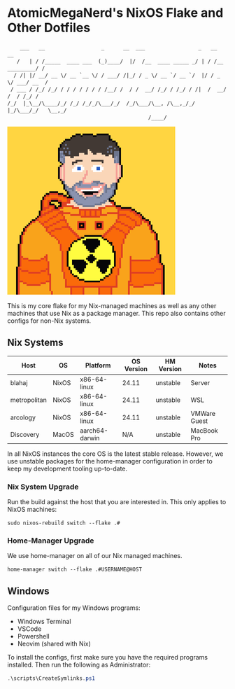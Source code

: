 # AtomicMegaNerd's NixOS Flake and Other Dotfiles

```text
    ___   __                  _      __  ___                 _   __              __
   /   | / /_____  ____ ___  (_)____/  |/  /__  ____ _____ _/ | / /__  _________/ /
  / /| |/ __/ __ \/ __ `__ \/ / ___/ /|_/ / _ \/ __ `/ __ `/  |/ / _ \/ ___/ __  /
 / ___ / /_/ /_/ / / / / / / / /__/ /  / /  __/ /_/ / /_/ / /|  /  __/ /  / /_/ /
/_/  |_\__/\____/_/ /_/ /_/_/\___/_/  /_/\___/\__, /\__,_/_/ |_/\___/_/   \__,_/
                                             /____/
```

![AtomicMegaNerd](https://github.com/AtomicMegaNerd/AtomicMegaNerd/blob/main/img/RCD-AtomicMegaNerd-Beard-400.png)

This is my core flake for my Nix-managed machines as well as any other machines that
use Nix as a package manager. This repo also contains other configs for non-Nix systems.

## Nix Systems

| Host          | OS    | Platform       | OS Version | HM Version   | Notes        |
| ------------- | ----- | -------------- | ---------- | ------------ | ------------ |
| blahaj        | NixOS | x86-64-linux   | 24.11      | unstable     | Server       |
| metropolitan  | NixOS | x86-64-linux   | 24.11      | unstable     | WSL          |
| arcology      | NixOS | x86-64-linux   | 24.11      | unstable     | VMWare Guest |
| Discovery     | MacOS | aarch64-darwin | N/A        | unstable     | MacBook Pro  |

In all NixOS instances the core OS is the latest stable release. However, we use unstable packages
for the home-manager configuration in order to keep my development tooling up-to-date.

### Nix System Upgrade

Run the build against the host that you are interested in. This only applies to NixOS machines:

```fish
sudo nixos-rebuild switch --flake .#
```

### Home-Manager Upgrade

We use home-manager on all of our Nix managed machines.

```fish
home-manager switch --flake .#USERNAME@HOST
```

## Windows

Configuration files for my Windows programs:

- Windows Terminal
- VSCode
- Powershell
- Neovim (shared with Nix)

To install the configs, first make sure you have the required programs installed.
Then run the following as Administrator:

```powershell
.\scripts\CreateSymlinks.ps1
```

